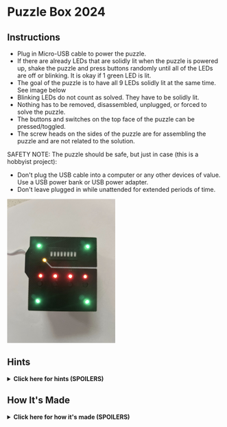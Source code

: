 # Puzzle Box 2024
## Instructions
- Plug in Micro-USB cable to power the puzzle.
- If there are already LEDs that are solidly lit when the puzzle is powered up, shake the puzzle and press buttons randomly until all of the LEDs are off or blinking. It is okay if 1 green LED is lit.
- The goal of the puzzle is to have all 9 LEDs solidly lit at the same time. See image below
- Blinking LEDs do not count as solved. They have to be solidly lit.
- Nothing has to be removed, disassembled, unplugged, or forced to solve the puzzle.
- The buttons and switches on the top face of the puzzle can be pressed/toggled.
- The screw heads on the sides of the puzzle are for assembling the puzzle and are not related to the solution.

SAFETY NOTE: The puzzle should be safe, but just in case (this is a hobbyist project):
- Don't plug the USB cable into a computer or any other devices of value. Use a USB power bank or USB power adapter.
- Don't leave plugged in while unattended for extended periods of time.

<img src="https://raw.githubusercontent.com/rsandzimier/puzzle_box_2024/main/assets/solved.jpg" width=50% height=50%/>

## Hints
<details>
  <summary><b>Click here for hints (SPOILERS)</b></summary>
  
<hr>

  <b>General Hint 1:</b>
  <br/>
  There are 3 different colors of LEDs (4 red, 1 yellow, and 4 green). LEDs of the same color are related to each other.
  
  <details>
    <summary><b>General Hint 2:</b></summary>
    The 3 colored groups of LEDs are completely independent from each other. Anything on the puzzle used in the solution for one color will not be used in the solution for the other colors.
  </details>

  <hr>

  <details>
    <summary><b>Red Puzzle Hint 1:</b></summary>
    Press the buttons under the red LEDs. Can you get any of them to light up?
  </details>
  <details>
    <summary><b>Red Puzzle Hint 2:</b></summary>
    You only have to press 1 button at a time.
  </details>
  <details>
    <summary><b>Red Puzzle Hint 3:</b></summary>
    The buttons have to be pressed in a particular order.
  </details>
  <details>
    <summary><b>Red Puzzle Hint 4:</b></summary>
    If all 4 red LEDs are off, the red puzzle has been reset. You will have to start from the beginning.
  </details>
  <details>
    <summary><b>Red Puzzle Hint 5:</b></summary>
    Each LED can only be turned on by the button below it. But doing so may turn off other LEDs. And doing so at the wrong time might reset the puzzle.
  </details>  
  <details>
    <summary><b>Red Puzzle Hint 6:</b></summary>
    Take note of any patterns you find. Patterns repeat.
  </details>
  <details>
    <summary><b>Red Puzzle Hint 7:</b></summary>
    Notice that an LED will only turn on if the LED to the left of it is already on.
  </details>
  <details>
    <summary><b>Red Puzzle Hint 8:</b></summary>
    Think of it as moving the light from left to right. Once you've moved the light all the way to the right, start back over from the left.
  </details>
  <details>
    <summary><b>Red Puzzle Hint 9:</b></summary>
    When all of the red LEDs are off, press the buttons in the following order to solve the puzzle (button 1 on the far left, button 4 on the far right): 1, 2, 3, 4, 1, 2, 3, 1, 2, 1
  </details>

  <hr>

  <details>
    <summary><b>Yellow Puzzle Hint 1:</b></summary>
    Is there something different about the yellow LED?
  </details>
  <details>
    <summary><b>Yellow Puzzle Hint 2:</b></summary>
    The yellow LED is blinking. Is there any pattern to the blinking?
  </details>
  <details>
    <summary><b>Yellow Puzzle Hint 3:</b></summary>
    The length of the blinks and the gaps between the blinks is not constant.
  </details>
  <details>
    <summary><b>Yellow Puzzle Hint 4:</b></summary>
    The extra long pause between blinks marks the end of the pattern.
  </details>
  <details>
    <summary><b>Yellow Puzzle Hint 5:</b></summary>
    How many blinks are there in the pattern?
  </details>
  <details>
    <summary><b>Yellow Puzzle Hint 6:</b></summary>
    There are 8 blinks. Does 8 show up anywhere else in the puzzle?
  </details>
  <details>
    <summary><b>Yellow Puzzle Hint 7:</b></summary>
    There are 8 dip switches near the yellow LED.
  </details>
  <details>
    <summary><b>Yellow Puzzle Hint 8:</b></summary>
    Typically, a LONG blink is considered ON/HIGH, and a SHORT blink is considered OFF/LOW.
  </details>
  <details>
    <summary><b>Yellow Puzzle Hint 9:</b></summary>
    There is a white line near the yellow LED. Where does it lead?
  </details>
  <details>
    <summary><b>Yellow Puzzle Hint 10:</b></summary>
    The white line leads to 8 numbers on the side of the box. The 8 blinks, 8 dip switches, and 8 numbers on the side of the box are related.
  </details>
  <details>
    <summary><b>Yellow Puzzle Hint 11:</b></summary>
    The dip switches are labeled from 1-8.
  </details>
  <details>
    <summary><b>Yellow Puzzle Hint 12:</b></summary>
    The numbers on the side of the box map the order of the blinks to the order of the dip switches.
  </details>
  <details>
    <summary><b>Yellow Puzzle Hint 13:</b></summary>
    The 1st blink corresponds to the 5th dip switch.
  </details>
  <details>
    <summary><b>Yellow Puzzle Hint 14:</b></summary>
    The 2nd blink corresponds to the 4th dip switch. The 3rd blink corresponds to the 7th dip switch.
  </details>
  <details>
    <summary><b>Yellow Puzzle Hint 15:</b></summary>
    The blinking pattern is SHORT, LONG, LONG, LONG, SHORT, SHORT, SHORT, LONG.
  </details>
  <details>
    <summary><b>Yellow Puzzle Hint 16:</b></summary>
    Toggle the dip switches to the following configuration to solve the puzzle (from left to right, up is on): OFF, ON, ON, ON, OFF, OFF, ON, OFF
  </details>

  <hr>

  <details>
    <summary><b>Green Puzzle Hint 1:</b></summary>
    Focus on 1 green LED. Can you find a way to turn it on?
  </details>
  <details>
    <summary><b>Green Puzzle Hint 2:</b></summary>
    Can you do the same thing to turn on a 2nd LED? A 3rd? A 4th?
  </details>
  <details>
    <summary><b>Green Puzzle Hint 3:</b></summary>
    Can you figure out what is causing the LEDs to turn off?
  </details>
  <details>
    <summary><b>Green Puzzle Hint 4:</b></summary>
    There is a ball moving inside the puzzle. Moving the ball to certain positions will turn LEDs on, but other positions will turn the LEDs off.
  </details>
  <details>
    <summary><b>Green Puzzle Hint 5:</b></summary>
    Moving the ball to the corners will turn on the corresponding LED. See the green circles in the diagram below. But moving the ball to the reset zones (red X's in diagram below) will turn the LEDs off.
    <br><br/>
    <img src="https://raw.githubusercontent.com/rsandzimier/puzzle_box_2024/main/assets/maze_points.jpg" width=50% height=50%/>
  </details>
  <details>
    <summary><b>Green Puzzle Hint 6:</b></summary>
    Can you find a way to move the ball to all 4 corners without crossing the reset zones?
  </details>
  <details>
    <summary><b>Green Puzzle Hint 7:</b></summary>
    Maybe you are thinking about the puzzle 2-dimensionally.
  </details>
  <details>
    <summary><b>Green Puzzle Hint 8:</b></summary>
    There is a different path for the ball to follow, but requires the ball to move to a different height to use that path.
  </details>
  <details>
    <summary><b>Green Puzzle Hint 9:</b></summary>
    Flip the box over. Does that open up any new path for the ball to take?
  </details>
  <details>
    <summary><b>Green Puzzle Hint 10:</b></summary>
    Turn on 2 LEDs, flip the box over (without passing through the reset zones), use the alternative path to move to the other side of the box, flip the box back over, and turn on the remaining 2 LEDs.
  </details>
  <details>
    <summary><b>Green Puzzle Hint 11:</b></summary>
    The paths the ball can move on are shown in the diagram below. The blue path is the 2D path the ball in confined to if the puzzle is held upright. The pink path is accessible by flipping the puzzle over and allows the ball to get to the other side without triggering the reset zones. Paths are for reference and not drawn to scale.
    <br><br/>
    <img src="https://raw.githubusercontent.com/rsandzimier/puzzle_box_2024/main/assets/maze_path.jpg" width=50% height=50%/>
  </details>
<hr>
</details>

## How It's Made
<details>
  <summary><b>Click here for how it's made (SPOILERS)</b></summary>
  Work in progress
  <br></br>
  <img src="https://raw.githubusercontent.com/rsandzimier/puzzle_box_2024/main/assets/100mm_board_front.jpg" width=50% height=50%/>
  <img src="https://raw.githubusercontent.com/rsandzimier/puzzle_box_2024/main/assets/100mm_board_back.jpg" width=50% height=50%/>
  <img src="https://raw.githubusercontent.com/rsandzimier/puzzle_box_2024/main/assets/boards_front.jpg" width=50% height=50%/>
  <img src="https://raw.githubusercontent.com/rsandzimier/puzzle_box_2024/main/assets/boards_back.jpg" width=50% height=50%/>
  <img src="https://raw.githubusercontent.com/rsandzimier/puzzle_box_2024/main/assets/boards_with_components.jpg" width=50% height=50%/>
  <img src="https://raw.githubusercontent.com/rsandzimier/puzzle_box_2024/main/assets/boards_soldered.jpg" width=50% height=50%/>
  <img src="https://raw.githubusercontent.com/rsandzimier/puzzle_box_2024/main/assets/boards_soldered_stacked.jpg" width=50% height=50%/>
  <img src="https://raw.githubusercontent.com/rsandzimier/puzzle_box_2024/main/assets/bottom_cover_cad1.png" width=50% height=50%/>
  <img src="https://raw.githubusercontent.com/rsandzimier/puzzle_box_2024/main/assets/bottom_cover_cad2.png" width=50% height=50%/>
  <img src="https://raw.githubusercontent.com/rsandzimier/puzzle_box_2024/main/assets/top_cover_cad1.png" width=50% height=50%/>
  <img src="https://raw.githubusercontent.com/rsandzimier/puzzle_box_2024/main/assets/top_cover_cad2.png" width=50% height=50%/>
  <img src="https://raw.githubusercontent.com/rsandzimier/puzzle_box_2024/main/assets/bottom_maze1.png" width=50% height=50%/>
  <img src="https://raw.githubusercontent.com/rsandzimier/puzzle_box_2024/main/assets/bottom_maze2.png" width=50% height=50%/>
  <img src="https://raw.githubusercontent.com/rsandzimier/puzzle_box_2024/main/assets/top_maze_cad1.png" width=50% height=50%/>
  <img src="https://raw.githubusercontent.com/rsandzimier/puzzle_box_2024/main/assets/top_maze_cad2.png" width=50% height=50%/>
  <img src="https://raw.githubusercontent.com/rsandzimier/puzzle_box_2024/main/assets/assembly_components.jpg" width=50% height=50%/>
  <img src="https://raw.githubusercontent.com/rsandzimier/puzzle_box_2024/main/assets/mazes_assembled.jpg" width=50% height=50%/>

</details>
